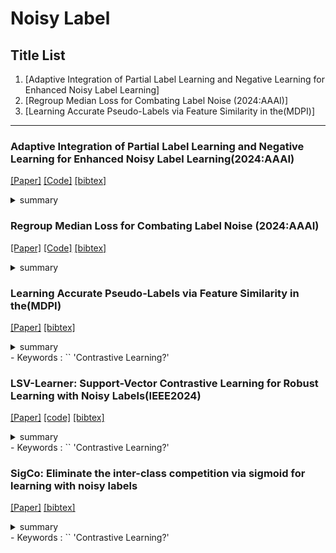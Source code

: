 
# Noisy Label


## Title List

1. [Adaptive Integration of Partial Label Learning and Negative Learning for Enhanced Noisy Label Learning]
2. [Regroup Median Loss for Combating Label Noise (2024:AAAI)]
3. [Learning Accurate Pseudo-Labels via Feature Similarity in the(MDPI)]

---


### Adaptive Integration of Partial Label Learning and Negative Learning for Enhanced Noisy Label Learning(2024:AAAI)
[[Paper]](https://ojs.aaai.org/index.php/AAAI/article/view/28284/28559)
[[Code]](https://github.com/NUST-Machine-Intelligence-Laboratory/NPN)
[[bibtex]](https://ojs.aaai.org/index.php/AAAI/article/view/28284)
<details><summary>summary</summary><div>
データセットがCIFAR-100から派生したCIFAR-100N使っている．
部分ラベル学習(PLL:各サンプルに複数のラベルが与えられる)とNegative learning(NL)を統合している．
PLLで複数のラベルが含まれているから正解ラベルが含まれていることが保証されるようにしている．信頼性とかを使っているぽい
NLを用いて入力された画像はこの補完ラベルに属さないみたいなことを学習しているぽい?
</div></details> 

### Regroup Median Loss for Combating Label Noise (2024:AAAI)
[[Paper]](https://ojs.aaai.org/index.php/AAAI/article/view/29250/30360)
[[Code]](https://github.com/Feng-peng-Li/Regroup-Loss-Median-to-Combat-Label-Noise)
[[bibtex]](https://ojs.aaai.org/index.php/AAAI/article/view/29250)
<details><summary>summary</summary><div>
Instanceノイズが登場している(CIFAR)
CIFAR-10のSymmetric50%で90%弱だったのであまり正解率高くない?
ノイズのあるサンプルの損失を修正する．
トレーニングサンプルと同じラベルを持つサンプルをランダムに選択し，再グループ化する．
</div></details> 

### Learning Accurate Pseudo-Labels via Feature Similarity in the(MDPI)
[[Paper]](https://www.mdpi.com/2076-3417/14/7/2759/pdf?version=1711447152)
[[bibtex]](https://www.mdpi.com/2076-3417/14/7/2759)
<details><summary>summary</summary><div>
モデル予測と特徴量の類似性からの情報を利用する特徴擬似ラベル(FPL)を使っている．
精度Clothing1Mで73.54%
CIFARは少し低そうな印象
各クラスの特徴の中心(式を見た感じ論文で用いた重心とは違いそうだった)を計算し，各サンプルとのcos類似度を求め，最も類似性の高いクラスを特徴ラベル(ハードラベル？)とする．特徴ラベルとモデルの予測クラスから特徴擬似ラベルを作成している．
特徴量に対する擬似ラベルを考えている．
次やりたかったことに似ている気がする．
</div></details> 
- Keywords : `` 'Contrastive Learning?'

### LSV-Learner: Support-Vector Contrastive Learning for Robust Learning with Noisy Labels(IEEE2024)
[[Paper]](https://ieeexplore.ieee.org/stamp/stamp.jsp?tp=&arnumber=10495194)
[[code]](https://github.com/yanliji/SV-Learner)
[[bibtex]](https://ieeexplore.ieee.org/abstract/document/10495194)
<details><summary>summary</summary><div>
サポートベクトルマシンを使っている．

TCLが引用されていた
精度が高い
</div></details> 
- Keywords : `` 'Contrastive Learning?'

### SigCo: Eliminate the inter-class competition via sigmoid for learning with noisy labels
[[Paper]](https://www.sciencedirect.com/science/article/pii/S0950705124002867/pdfft?md5=72834ccd19b2e5df1d78b240ef15b865&pid=1-s2.0-S0950705124002867-main.pdf)
[[bibtex]](https://www.sciencedirect.com/science/article/pii/S0950705124002867)
<details><summary>summary</summary><div>
データセットはCIFAR-10N, CIFAR-100Nなどを使っている
データをシグモイド予測に基づいて，サンプルをクリーン，ハード，ノイジーに分割する
また，ネットワークの表現学習をあんよく的に学習している．
そのため，対照学習も用いている．
精度が高い
</div></details> 
- Keywords : `` 'Contrastive Learning?'
